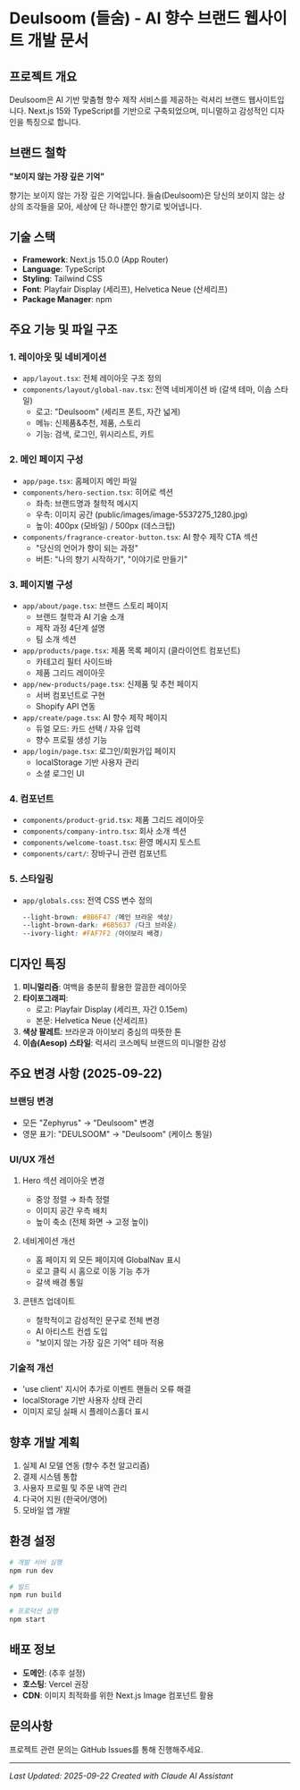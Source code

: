 # Deulsoom (들숨) - AI 향수 브랜드 웹사이트 개발 문서

## 프로젝트 개요
Deulsoom은 AI 기반 맞춤형 향수 제작 서비스를 제공하는 럭셔리 브랜드 웹사이트입니다.
Next.js 15와 TypeScript를 기반으로 구축되었으며, 미니멀하고 감성적인 디자인을 특징으로 합니다.

## 브랜드 철학
**"보이지 않는 가장 깊은 기억"**

향기는 보이지 않는 가장 깊은 기억입니다. 들숨(Deulsoom)은 당신의 보이지 않는 상상의 조각들을 모아,
세상에 단 하나뿐인 향기로 빚어냅니다.

## 기술 스택
- **Framework**: Next.js 15.0.0 (App Router)
- **Language**: TypeScript
- **Styling**: Tailwind CSS
- **Font**: Playfair Display (세리프), Helvetica Neue (산세리프)
- **Package Manager**: npm

## 주요 기능 및 파일 구조

### 1. 레이아웃 및 네비게이션
- `app/layout.tsx`: 전체 레이아웃 구조 정의
- `components/layout/global-nav.tsx`: 전역 네비게이션 바 (갈색 테마, 이솝 스타일)
  - 로고: "Deulsoom" (세리프 폰트, 자간 넓게)
  - 메뉴: 신제품&추천, 제품, 스토리
  - 기능: 검색, 로그인, 위시리스트, 카트

### 2. 메인 페이지 구성
- `app/page.tsx`: 홈페이지 메인 파일
- `components/hero-section.tsx`: 히어로 섹션
  - 좌측: 브랜드명과 철학적 메시지
  - 우측: 이미지 공간 (public/images/image-5537275_1280.jpg)
  - 높이: 400px (모바일) / 500px (데스크탑)
- `components/fragrance-creator-button.tsx`: AI 향수 제작 CTA 섹션
  - "당신의 언어가 향이 되는 과정"
  - 버튼: "나의 향기 시작하기", "이야기로 만들기"

### 3. 페이지별 구성
- `app/about/page.tsx`: 브랜드 스토리 페이지
  - 브랜드 철학과 AI 기술 소개
  - 제작 과정 4단계 설명
  - 팀 소개 섹션
- `app/products/page.tsx`: 제품 목록 페이지 (클라이언트 컴포넌트)
  - 카테고리 필터 사이드바
  - 제품 그리드 레이아웃
- `app/new-products/page.tsx`: 신제품 및 추천 페이지
  - 서버 컴포넌트로 구현
  - Shopify API 연동
- `app/create/page.tsx`: AI 향수 제작 페이지
  - 듀얼 모드: 카드 선택 / 자유 입력
  - 향수 프로필 생성 기능
- `app/login/page.tsx`: 로그인/회원가입 페이지
  - localStorage 기반 사용자 관리
  - 소셜 로그인 UI

### 4. 컴포넌트
- `components/product-grid.tsx`: 제품 그리드 레이아웃
- `components/company-intro.tsx`: 회사 소개 섹션
- `components/welcome-toast.tsx`: 환영 메시지 토스트
- `components/cart/`: 장바구니 관련 컴포넌트

### 5. 스타일링
- `app/globals.css`: 전역 CSS 변수 정의
  ```css
  --light-brown: #8B6F47 (메인 브라운 색상)
  --light-brown-dark: #6B5637 (다크 브라운)
  --ivory-light: #FAF7F2 (아이보리 배경)
  ```

## 디자인 특징
1. **미니멀리즘**: 여백을 충분히 활용한 깔끔한 레이아웃
2. **타이포그래피**:
   - 로고: Playfair Display (세리프, 자간 0.15em)
   - 본문: Helvetica Neue (산세리프)
3. **색상 팔레트**: 브라운과 아이보리 중심의 따뜻한 톤
4. **이솝(Aesop) 스타일**: 럭셔리 코스메틱 브랜드의 미니멀한 감성

## 주요 변경 사항 (2025-09-22)

### 브랜딩 변경
- 모든 "Zephyrus" → "Deulsoom" 변경
- 영문 표기: "DEULSOOM" → "Deulsoom" (케이스 통일)

### UI/UX 개선
1. Hero 섹션 레이아웃 변경
   - 중앙 정렬 → 좌측 정렬
   - 이미지 공간 우측 배치
   - 높이 축소 (전체 화면 → 고정 높이)

2. 네비게이션 개선
   - 홈 페이지 외 모든 페이지에 GlobalNav 표시
   - 로고 클릭 시 홈으로 이동 기능 추가
   - 갈색 배경 통일

3. 콘텐츠 업데이트
   - 철학적이고 감성적인 문구로 전체 변경
   - AI 아티스트 컨셉 도입
   - "보이지 않는 가장 깊은 기억" 테마 적용

### 기술적 개선
- 'use client' 지시어 추가로 이벤트 핸들러 오류 해결
- localStorage 기반 사용자 상태 관리
- 이미지 로딩 실패 시 플레이스홀더 표시

## 향후 개발 계획
1. 실제 AI 모델 연동 (향수 추천 알고리즘)
2. 결제 시스템 통합
3. 사용자 프로필 및 주문 내역 관리
4. 다국어 지원 (한국어/영어)
5. 모바일 앱 개발

## 환경 설정
```bash
# 개발 서버 실행
npm run dev

# 빌드
npm run build

# 프로덕션 실행
npm start
```

## 배포 정보
- **도메인**: (추후 설정)
- **호스팅**: Vercel 권장
- **CDN**: 이미지 최적화를 위한 Next.js Image 컴포넌트 활용

## 문의사항
프로젝트 관련 문의는 GitHub Issues를 통해 진행해주세요.

---
*Last Updated: 2025-09-22*
*Created with Claude AI Assistant*